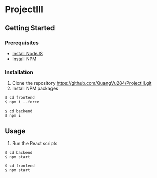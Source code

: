 # ProjectIII

## Getting Started

### Prerequisites

- [Install NodeJS ](https://nodejs.org/en/download)
- Install NPM

### Installation

1. Clone the repository https://github.com/QuangVu284/ProjectIII.git
2. Install NPM packages

```
$ cd frontend
$ npm i --force
```

```
$ cd backend
$ npm i
```

## Usage

1. Run the React scripts

```
$ cd backend
$ npm start
```

```
$ cd frontend
$ npm start
```
